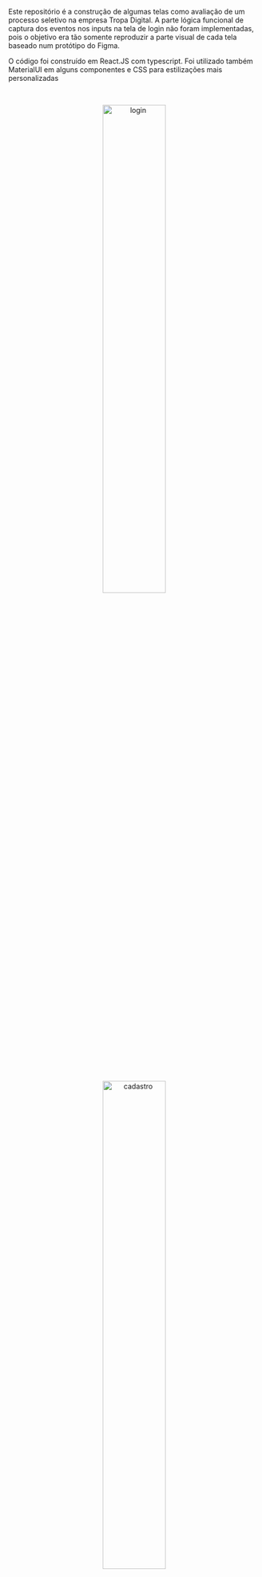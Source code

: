 <div>
 <p>
  Este repositório é a construção de algumas telas como avaliação de um processo seletivo na empresa Tropa Digital.
A parte lógica funcional de captura dos eventos nos inputs na tela de login não foram implementadas, pois o objetivo era tão somente reproduzir a parte visual de cada tela baseado num protótipo do Figma.
 </p>
 <p>
  O código foi construído em React.JS com typescript. Foi utilizado também MaterialUI em alguns componentes e CSS para estilizações mais personalizadas
 </p>
</div>
 <br/>
<div align='center' style={display: 'flex', alignItems='center'}>
  <p float='center' style={{display:'flex', justify-content: 'space-around'}}>
    <img src="https://github.com/DiegoGLins/Teste2_TropaDigital/assets/107010634/7f126b10-fd7a-466b-bafb-0adea1506e8c" alt="login" width="50%">
    <img src="https://github.com/DiegoGLins/Teste2_TropaDigital/assets/107010634/c8faa6e1-0242-4086-8e8f-431a891c5353" alt="cadastro" width="50%" heigth='80%'> 
  </p>
</div>

